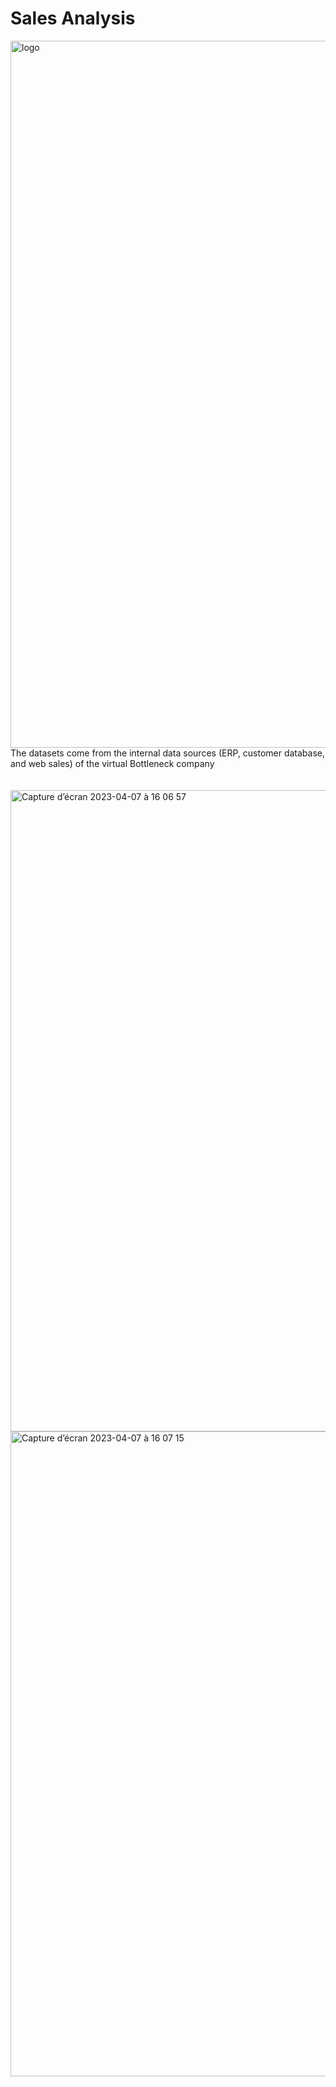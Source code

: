 # Sales Analysis
<img width="1131" alt="logo" src="https://user-images.githubusercontent.com/67431758/229382755-436acc84-6465-45dc-8f2a-4c6dca36a5e2.png">
The datasets come from the internal data sources (ERP, customer database, and web sales) of the virtual Bottleneck company 
<br>
<br>
<br>
<img width="1026" alt="Capture d’écran 2023-04-07 à 16 06 57" src="https://user-images.githubusercontent.com/67431758/230622602-79693089-ccf6-4153-b5a2-fc073072e26d.png">
<img width="1032" alt="Capture d’écran 2023-04-07 à 16 07 15" src="https://user-images.githubusercontent.com/67431758/230622621-6891f909-afb1-4669-9795-e247c942f5be.png">
